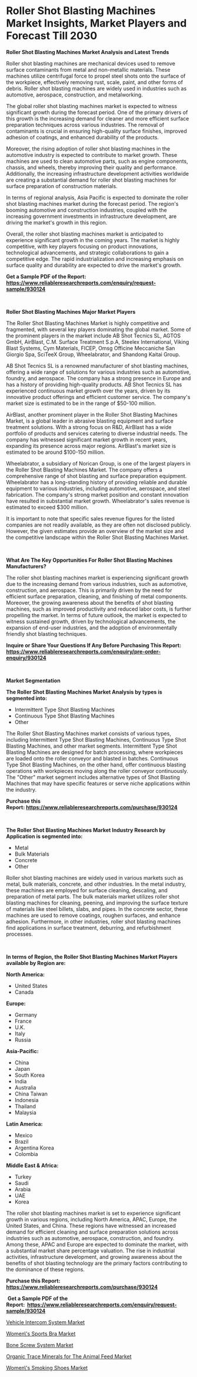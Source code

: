 <p><h1>Roller Shot Blasting Machines Market Insights, Market Players and Forecast Till 2030</h1></p><p><strong>Roller Shot Blasting Machines Market Analysis and Latest Trends</strong></p>
<p><p>Roller shot blasting machines are mechanical devices used to remove surface contaminants from metal and non-metallic materials. These machines utilize centrifugal force to propel steel shots onto the surface of the workpiece, effectively removing rust, scale, paint, and other forms of debris. Roller shot blasting machines are widely used in industries such as automotive, aerospace, construction, and metalworking.</p><p>The global roller shot blasting machines market is expected to witness significant growth during the forecast period. One of the primary drivers of this growth is the increasing demand for cleaner and more efficient surface preparation techniques across various industries. The removal of contaminants is crucial in ensuring high-quality surface finishes, improved adhesion of coatings, and enhanced durability of the products.</p><p>Moreover, the rising adoption of roller shot blasting machines in the automotive industry is expected to contribute to market growth. These machines are used to clean automotive parts, such as engine components, chassis, and wheels, thereby improving their quality and performance. Additionally, the increasing infrastructure development activities worldwide are creating a substantial demand for roller shot blasting machines for surface preparation of construction materials.</p><p>In terms of regional analysis, Asia Pacific is expected to dominate the roller shot blasting machines market during the forecast period. The region's booming automotive and construction industries, coupled with the increasing government investments in infrastructure development, are driving the market's growth in this region.</p><p>Overall, the roller shot blasting machines market is anticipated to experience significant growth in the coming years. The market is highly competitive, with key players focusing on product innovations, technological advancements, and strategic collaborations to gain a competitive edge. The rapid industrialization and increasing emphasis on surface quality and durability are expected to drive the market's growth.</p></p>
<p><strong>Get a Sample PDF of the Report:&nbsp; <a href="https://www.reliableresearchreports.com/enquiry/request-sample/930124">https://www.reliableresearchreports.com/enquiry/request-sample/930124</a></strong></p>
<p>&nbsp;</p>
<p><strong>Roller Shot Blasting Machines Major Market Players</strong></p>
<p><p>The Roller Shot Blasting Machines Market is highly competitive and fragmented, with several key players dominating the global market. Some of the prominent players in the market include AB Shot Tecnics SL, AGTOS GmbH, AirBlast, C.M. Surface Treatment S.p.A, Steelex International, Viking Blast Systems, Cym Materials, FICEP, Omsg Officine Meccaniche San Giorgio Spa, SciTeeX Group, Wheelabrator, and Shandong Kaitai Group.</p><p>AB Shot Tecnics SL is a renowned manufacturer of shot blasting machines, offering a wide range of solutions for various industries such as automotive, foundry, and aerospace. The company has a strong presence in Europe and has a history of providing high-quality products. AB Shot Tecnics SL has experienced continuous market growth over the years, driven by its innovative product offerings and efficient customer service. The company's market size is estimated to be in the range of $50-100 million.</p><p>AirBlast, another prominent player in the Roller Shot Blasting Machines Market, is a global leader in abrasive blasting equipment and surface treatment solutions. With a strong focus on R&D, AirBlast has a wide portfolio of products and services catering to diverse industrial needs. The company has witnessed significant market growth in recent years, expanding its presence across major regions. AirBlast's market size is estimated to be around $100-150 million.</p><p>Wheelabrator, a subsidiary of Norican Group, is one of the largest players in the Roller Shot Blasting Machines Market. The company offers a comprehensive range of shot blasting and surface preparation equipment. Wheelabrator has a long-standing history of providing reliable and durable equipment to various industries, including automotive, aerospace, and steel fabrication. The company's strong market position and constant innovation have resulted in substantial market growth. Wheelabrator's sales revenue is estimated to exceed $300 million.</p><p>It is important to note that specific sales revenue figures for the listed companies are not readily available, as they are often not disclosed publicly. However, the given estimates provide an overview of the market size and the competitive landscape within the Roller Shot Blasting Machines Market.</p></p>
<p>&nbsp;</p>
<p><strong>What Are The Key Opportunities For Roller Shot Blasting Machines Manufacturers?</strong></p>
<p><p>The roller shot blasting machines market is experiencing significant growth due to the increasing demand from various industries, such as automotive, construction, and aerospace. This is primarily driven by the need for efficient surface preparation, cleaning, and finishing of metal components. Moreover, the growing awareness about the benefits of shot blasting machines, such as improved productivity and reduced labor costs, is further propelling the market. In terms of future outlook, the market is expected to witness sustained growth, driven by technological advancements, the expansion of end-user industries, and the adoption of environmentally friendly shot blasting techniques.</p></p>
<p><strong>Inquire or Share Your Questions If Any Before Purchasing This Report: <a href="https://www.reliableresearchreports.com/enquiry/pre-order-enquiry/930124">https://www.reliableresearchreports.com/enquiry/pre-order-enquiry/930124</a></strong></p>
<p>&nbsp;</p>
<p><strong>Market Segmentation</strong></p>
<p><strong>The Roller Shot Blasting Machines Market Analysis by types is segmented into:</strong></p>
<p><ul><li>Intermittent Type Shot Blasting Machines</li><li>Continuous Type Shot Blasting Machines</li><li>Other</li></ul></p>
<p><p>The Roller Shot Blasting Machines market consists of various types, including Intermittent Type Shot Blasting Machines, Continuous Type Shot Blasting Machines, and other market segments. Intermittent Type Shot Blasting Machines are designed for batch processing, where workpieces are loaded onto the roller conveyor and blasted in batches. Continuous Type Shot Blasting Machines, on the other hand, offer continuous blasting operations with workpieces moving along the roller conveyor continuously. The "Other" market segment includes alternative types of Shot Blasting Machines that may have specific features or serve niche applications within the industry.</p></p>
<p><strong>Purchase this Report:&nbsp;<a href="https://www.reliableresearchreports.com/purchase/930124">https://www.reliableresearchreports.com/purchase/930124</a></strong></p>
<p>&nbsp;</p>
<p><strong>The Roller Shot Blasting Machines Market Industry Research by Application is segmented into:</strong></p>
<p><ul><li>Metal</li><li>Bulk Materials</li><li>Concrete</li><li>Other</li></ul></p>
<p><p>Roller shot blasting machines are widely used in various markets such as metal, bulk materials, concrete, and other industries. In the metal industry, these machines are employed for surface cleaning, descaling, and preparation of metal parts. The bulk materials market utilizes roller shot blasting machines for cleaning, peening, and improving the surface texture of materials like steel billets, slabs, and pipes. In the concrete sector, these machines are used to remove coatings, roughen surfaces, and enhance adhesion. Furthermore, in other industries, roller shot blasting machines find applications in surface treatment, deburring, and refurbishment processes.</p></p>
<p>&nbsp;</p>
<p><strong>In terms of Region, the Roller Shot Blasting Machines Market Players available by Region are:</strong></p>
<p>
    <p> <strong> North America: </strong>
        <ul>
            <li>United States</li>
            <li>Canada</li>
        </ul>
        </p> 
    <p> <strong> Europe: </strong>
        <ul>
            <li>Germany</li>
            <li>France</li>
            <li>U.K.</li>
            <li>Italy</li>
            <li>Russia</li>
        </ul>
        </p> 
    <p> <strong> Asia-Pacific: </strong>
        <ul>
            <li>China</li>
            <li>Japan</li>
            <li>South Korea</li>
            <li>India</li>
            <li>Australia</li>
            <li>China Taiwan</li>
            <li>Indonesia</li>
            <li>Thailand</li>
            <li>Malaysia</li>
        </ul>
        </p> 
    <p> <strong> Latin America: </strong>
        <ul>
            <li>Mexico</li>
            <li>Brazil</li>
            <li>Argentina Korea</li>
            <li>Colombia</li>
        </ul>
        </p> 
    <p> <strong> Middle East & Africa: </strong>
        <ul>
            <li>Turkey</li>
            <li>Saudi</li>
            <li>Arabia</li>
            <li>UAE</li>
            <li>Korea</li>
        </ul>
    </p>
    </p>
<p><p>The roller shot blasting machines market is set to experience significant growth in various regions, including North America, APAC, Europe, the United States, and China. These regions have witnessed an increased demand for efficient cleaning and surface preparation solutions across industries such as automotive, aerospace, construction, and foundry. Among these, APAC and Europe are expected to dominate the market, with a substantial market share percentage valuation. The rise in industrial activities, infrastructure development, and growing awareness about the benefits of shot blasting technology are the primary factors contributing to the dominance of these regions.</p></p>
<p><strong>Purchase this Report: <a href="https://www.reliableresearchreports.com/purchase/930124">https://www.reliableresearchreports.com/purchase/930124</a></strong></p>
<p>&nbsp;<strong>Get a Sample PDF of the Report:&nbsp;&nbsp;<a href="https://www.reliableresearchreports.com/enquiry/request-sample/930124">https://www.reliableresearchreports.com/enquiry/request-sample/930124</a></strong></p>
<p><strong></strong></p>
<p><p><a href="https://www.linkedin.com/pulse/vehicle-intercom-system-market-research-report-unlocks-v3v7e/">Vehicle Intercom System Market</a></p><p><a href="https://issuu.com/reportprime-2/docs/womens-sports-bra-market-size-2030.pptx?fr=xKAE9_zU1NQ">Women\'s Sports Bra Market</a></p><p><a href="https://www.reportprime.com/bone-screw-system-r8132">Bone Screw System Market</a></p><p><a href="https://github.com/RichRobinson5/Market-Research-Report-List-1/blob/main/organic-trace-minerals-for-the-animal-feed-market.md">Organic Trace Minerals for The Animal Feed Market</a></p><p><a href="https://issuu.com/reportprime-2/docs/womens-smoking-shoes-market-size-2030.pptx?fr=xKAE9_zU1NQ">Women\'s Smoking Shoes Market</a></p></p>